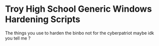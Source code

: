 # Troy High School Generic Windows Hardening Scripts
 The things you use to harden the binbo not for the cyberpatriot maybe idk you tell me ?

